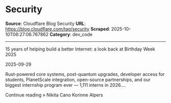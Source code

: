 # Security

**Source**: Cloudflare Blog Security
**URL**: https://blog.cloudflare.com/tag/security
**Scraped**: 2025-10-10T06:27:06.767862
**Category**: dev_code

---

15 years of helping build a better Internet: a look back at Birthday Week 2025

2025-09-29

Rust-powered core systems, post-quantum upgrades, developer access for students, PlanetScale integration, open-source partnerships, and our biggest internship program ever — 1,111 interns in 2026....

Continue reading »
Nikita Cano
Korinne Alpers
